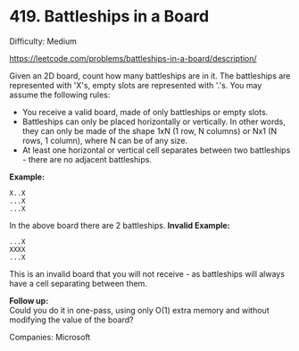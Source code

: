 # 419. Battleships in a Board

Difficulty: Medium

https://leetcode.com/problems/battleships-in-a-board/description/

Given an 2D board, count how many battleships are in it. The battleships are represented with 'X's, empty slots are represented with '.'s. You may assume the following rules:

* You receive a valid board, made of only battleships or empty slots.
* Battleships can only be placed horizontally or vertically. In other words, they can only be made of the shape 1xN (1 row, N columns) or Nx1 (N rows, 1 column), where N can be of any size.
* At least one horizontal or vertical cell separates between two battleships - there are no adjacent battleships.

**Example:**  
```
X..X
...X
...X
```
In the above board there are 2 battleships.
**Invalid Example:**  
```
...X
XXXX
...X
```
This is an invalid board that you will not receive - as battleships will always have a cell separating between them.

**Follow up:**  
Could you do it in one-pass, using only O(1) extra memory and without modifying the value of the board?

Companies: Microsoft
